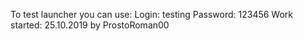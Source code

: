 To test launcher you can use:
Login: testing
Password: 123456
Work started: 25.10.2019 by ProstoRoman00
